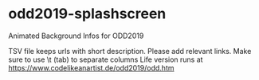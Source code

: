 # odd2019-splashscreen
Animated Background Infos for ODD2019

TSV file keeps urls with short description. Please add relevant links. Make sure to use \t (tab) to separate columns
Life version runs at https://www.codelikeanartist.de/odd2019/odd.htm 

